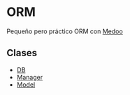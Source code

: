 # ORM

Pequeño pero práctico ORM con [Medoo](https://medoo.in)

## Clases

- [DB](Orm/DB.md)
- [Manager](Orm/Manager.md)
- [Model](Orm/Model.md)

